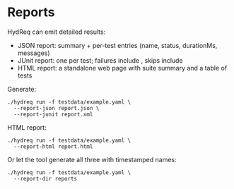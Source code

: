 # Reports

HydReq can emit detailed results:

- JSON report: summary + per-test entries (name, status, durationMs, messages)
- JUnit report: one <testcase> per test; failures include <failure>, skips include <skipped/>
 - HTML report: a standalone web page with suite summary and a table of tests

Generate:
```
./hydreq run -f testdata/example.yaml \
  --report-json report.json \
  --report-junit report.xml
```

HTML report:
```
./hydreq run -f testdata/example.yaml \
  --report-html report.html
```

Or let the tool generate all three with timestamped names:
```
./hydreq run -f testdata/example.yaml \
  --report-dir reports
```
